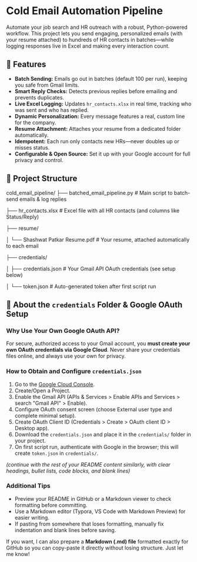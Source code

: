 # Cold Email Automation Pipeline

Automate your job search and HR outreach with a robust, Python-powered workflow. This project lets you send engaging, personalized emails (with your resume attached) to hundreds of HR contacts in batches—while logging responses live in Excel and making every interaction count.

## 🚀 Features

- **Batch Sending:** Emails go out in batches (default 100 per run), keeping you safe from Gmail limits.  
- **Smart Reply Checks:** Detects previous replies before emailing and prevents duplicates.  
- **Live Excel Logging:** Updates `hr_contacts.xlsx` in real time, tracking who was sent and who has replied.  
- **Dynamic Personalization:** Every message features a real, custom line for the company.  
- **Resume Attachment:** Attaches your resume from a dedicated folder automatically.  
- **Idempotent:** Each run only contacts new HRs—never doubles up or misses status.  
- **Configurable & Open Source:** Set it up with your Google account for full privacy and control.

## 📂 Project Structure

cold_email_pipeline/
├── batched_email_pipeline.py # Main script to batch-send emails & log replies

├── hr_contacts.xlsx # Excel file with all HR contacts (and columns like Status/Reply)

├── resume/

│ └── Shashwat Patkar Resume.pdf # Your resume, attached automatically to each email

├── credentials/

│ ├── credentials.json # Your Gmail API OAuth credentials (see setup below)

│ └── token.json # Auto-generated token after first script run


## 🔑 About the `credentials` Folder & Google OAuth Setup

### Why Use Your Own Google OAuth API?

For secure, authorized access to your Gmail account, you **must create your own OAuth credentials via Google Cloud**. Never share your credentials files online, and always use your own for privacy.

### How to Obtain and Configure `credentials.json`

1. Go to the [Google Cloud Console](https://console.cloud.google.com/).  
2. Create/Open a Project.  
3. Enable the Gmail API (APIs & Services > Enable APIs and Services > search "Gmail API" > Enable).  
4. Configure OAuth consent screen (choose External user type and complete minimal setup).  
5. Create OAuth Client ID (Credentials > Create > OAuth client ID > Desktop app).  
6. Download the `credentials.json` and place it in the `credentials/` folder in your project.  
7. On first script run, authenticate with Google in the browser; this will create `token.json` in `credentials/`.

*(continue with the rest of your README content similarly, with clear headings, bullet lists, code blocks, and blank lines)*

### Additional Tips

- Preview your README in GitHub or a Markdown viewer to check formatting before committing.  
- Use a Markdown editor (Typora, VS Code with Markdown Preview) for easier writing.  
- If pasting from somewhere that loses formatting, manually fix indentation and blank lines before saving.

If you want, I can also prepare a **Markdown (.md) file** formatted exactly for GitHub so you can copy-paste it directly without losing structure. Just let me know!
